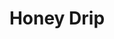 ---
abv: 7.4%
alt:
availability: Keg
bitterness: 
description: A delicious and balanced IPA brewed with local honey from Cabarrus County.
gravity: 
hops: 
ibu: 85
img: honey-drip.jpg
layout: beer
malt: 
modal-id: honey-drip
title: Honey Drip
on-tap: nope
sourness: 
style: IPA
---